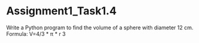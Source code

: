 # Assignment1_Task1.4
Write a Python program to find the volume of a sphere with diameter 12 cm. Formula: V=4/3 * π * r 3
